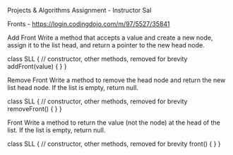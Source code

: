 Projects & Algorithms Assignment - Instructor Sal

Fronts - https://login.codingdojo.com/m/97/5527/35841

Add Front
Write a method that accepts a value and create a new node, assign it to the list head, and return a pointer to the new head node.

class SLL {
// constructor, other methods, removed for brevity
addFront(value) {
}
}

Remove Front
Write a method to remove the head node and return the new list head node. If the list is empty, return null.

class SLL {
// constructor, other methods, removed for brevity
removeFront() {
}
}

Front
Write a method to return the value (not the node) at the head of the list. If the list is empty, return null.

class SLL {
// constructor, other methods, removed for brevity
front() {
}
}
